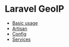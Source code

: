 # Laravel GeoIP

 - [Basic usage](usage.md)
 - [Artisan](artisan.md)
 - [Config](config.md)
 - [Services](services.md)
